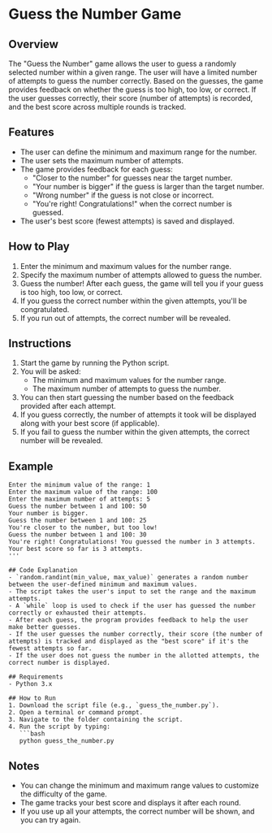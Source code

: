 # Guess the Number Game

## Overview
The "Guess the Number" game allows the user to guess a randomly selected number within a given range. The user will have a limited number of attempts to guess the number correctly. Based on the guesses, the game provides feedback on whether the guess is too high, too low, or correct. If the user guesses correctly, their score (number of attempts) is recorded, and the best score across multiple rounds is tracked.

## Features
- The user can define the minimum and maximum range for the number.
- The user sets the maximum number of attempts.
- The game provides feedback for each guess:
  - "Closer to the number" for guesses near the target number.
  - "Your number is bigger" if the guess is larger than the target number.
  - "Wrong number" if the guess is not close or incorrect.
  - "You're right! Congratulations!" when the correct number is guessed.
- The user's best score (fewest attempts) is saved and displayed.

## How to Play
1. Enter the minimum and maximum values for the number range.
2. Specify the maximum number of attempts allowed to guess the number.
3. Guess the number! After each guess, the game will tell you if your guess is too high, too low, or correct.
4. If you guess the correct number within the given attempts, you'll be congratulated.
5. If you run out of attempts, the correct number will be revealed.

## Instructions
1. Start the game by running the Python script.
2. You will be asked:
   - The minimum and maximum values for the number range.
   - The maximum number of attempts to guess the number.
3. You can then start guessing the number based on the feedback provided after each attempt.
4. If you guess correctly, the number of attempts it took will be displayed along with your best score (if applicable).
5. If you fail to guess the number within the given attempts, the correct number will be revealed.

## Example
```shell
Enter the minimum value of the range: 1
Enter the maximum value of the range: 100
Enter the maximum number of attempts: 5
Guess the number between 1 and 100: 50
Your number is bigger.
Guess the number between 1 and 100: 25
You're closer to the number, but too low!
Guess the number between 1 and 100: 30
You're right! Congratulations! You guessed the number in 3 attempts.
Your best score so far is 3 attempts.
'''

## Code Explanation
- `random.randint(min_value, max_value)` generates a random number between the user-defined minimum and maximum values.
- The script takes the user's input to set the range and the maximum attempts.
- A `while` loop is used to check if the user has guessed the number correctly or exhausted their attempts.
- After each guess, the program provides feedback to help the user make better guesses.
- If the user guesses the number correctly, their score (the number of attempts) is tracked and displayed as the "best score" if it's the fewest attempts so far.
- If the user does not guess the number in the allotted attempts, the correct number is displayed.

## Requirements
- Python 3.x

## How to Run
1. Download the script file (e.g., `guess_the_number.py`).
2. Open a terminal or command prompt.
3. Navigate to the folder containing the script.
4. Run the script by typing:
   ```bash
   python guess_the_number.py
   ```

## Notes
- You can change the minimum and maximum range values to customize the difficulty of the game.
- The game tracks your best score and displays it after each round.
- If you use up all your attempts, the correct number will be shown, and you can try again.